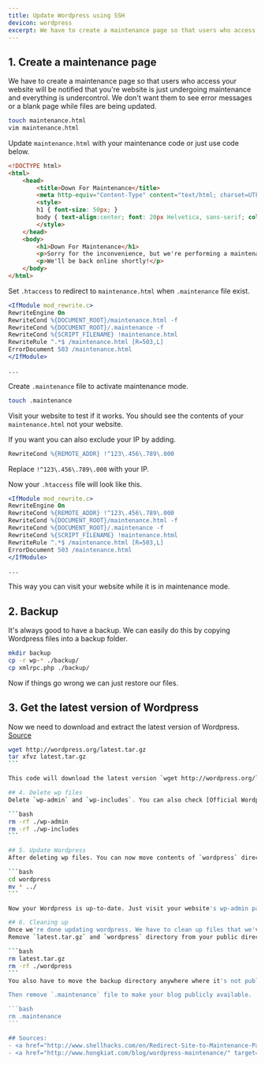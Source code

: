 ```yaml
---
title: Update Wordpress using SSH
devicon: wordpress
excerpt: We have to create a maintenance page so that users who access your website will be notified that you're website is just undergoing maintenance and everything is undercontrol. We don't want them to see error messages or a blank page while files are being updated.
---
```


## 1. Create a maintenance page
We have to create a maintenance page so that users who access your website will be notified that you're
website is just undergoing maintenance and everything is undercontrol. We don't want them to see error
messages or a blank page while files are being updated.

```bash
touch maintenance.html
vim maintenance.html
```

Update `maintenance.html` with your maintenance code or just use code below.

```html
<!DOCTYPE html>
<html>
    <head>
        <title>Down For Maintenance</title>
        <meta http-equiv="Content-Type" content="text/html; charset=UTF-8">
        <style>
        h1 { font-size: 50px; }
        body { text-align:center; font: 20px Helvetica, sans-serif; color: #333; }
        </style>
    </head>
    <body>
        <h1>Down For Maintenance</h1>
        <p>Sorry for the inconvenience, but we're performing a maintenance at the moment.</p>
        <p>We'll be back online shortly!</p>
    </body>
</html>
```

Set `.htaccess` to redirect to `maintenance.html` when `.maintenance` file exist.

```apache
<IfModule mod_rewrite.c>
RewriteEngine On
RewriteCond %{DOCUMENT_ROOT}/maintenance.html -f
RewriteCond %{DOCUMENT_ROOT}/.maintenance -f
RewriteCond %{SCRIPT_FILENAME} !maintenance.html
RewriteRule ^.*$ /maintenance.html [R=503,L]
ErrorDocument 503 /maintenance.html
</IfModule>

...
```

Create `.maintenance` file to activate maintenance mode.

```bash
touch .maintenance
```

Visit your website to test if it works. You should see the contents of your `maintenance.html` not your website.

If you want you can also exclude your IP by adding.

```apache
RewriteCond %{REMOTE_ADDR} !^123\.456\.789\.000
```

Replace `!^123\.456\.789\.000` with your IP.

Now your `.htaccess` file will look like this.

```apache
<IfModule mod_rewrite.c>
RewriteEngine On
RewriteCond %{REMOTE_ADDR} !^123\.456\.789\.000
RewriteCond %{DOCUMENT_ROOT}/maintenance.html -f
RewriteCond %{DOCUMENT_ROOT}/.maintenance -f
RewriteCond %{SCRIPT_FILENAME} !maintenance.html
RewriteRule ^.*$ /maintenance.html [R=503,L]
ErrorDocument 503 /maintenance.html
</IfModule>

...
```

This way you can visit your website while it is in maintenance mode.

## 2. Backup
It's always good to have a backup. We can easily do this by copying Wordpress files into a backup folder.

```bash
mkdir backup
cp -r wp-* ./backup/
cp xmlrpc.php ./backup/
```

Now if things go wrong we can just restore our files.

## 3. Get the latest version of Wordpress
Now we need to download and extract the latest version of Wordpress.
[Source](http://code.tutsplus.com/articles/quick-tip-upgrade-your-wordpress-site-via-ssh--wp-27691)

````bash
wget http://wordpress.org/latest.tar.gz
tar xfvz latest.tar.gz
```

This code will download the latest version `wget http://wordpress.org/latest.tar.gz` and extract it `tar xfvz latest.tar.gz`. A new directory `wordpress` will be created that contains latest version of Wordpress.

## 4. Delete wp files
Delete `wp-admin` and `wp-includes`. You can also check [Official Wordpress Docs](https://codex.wordpress.org/Upgrading_WordPress_-_Extended_Instructions#Step_7:_Delete_the_old_WordPress_files) for the list of files to delete.

```bash
rm -rf ./wp-admin
rm -rf ./wp-includes
```

## 5. Update Wordpress
After deleting wp files. You can now move contents of `wordpress` directory to your website directory.

```bash
cd wordpress
mv * ../
```

Now your Wordpress is up-to-date. Just visit your website's wp-admin page to Update the database. Don't forget to always backup your database before updating.

## 6. Cleaning up
Once we're done updating wordpress. We have to clean up files that we've created along the process.
Remove `latest.tar.gz` and `wordpress` directory from your public directory.

```bash
rm latest.tar.gz
rm -rf ./wordpress
```
You also have to move the backup directory anywhere where it's not publicly accessible.

Then remove `.maintenance` file to make your blog publicly available.

```bash
rm .maintenance
```

## Sources:
- <a href="http://www.shellhacks.com/en/Redirect-Site-to-Maintenance-Page-using-Apache-and-HTAccess" target="_blank">Redirect Site to Maintenance Page using Apache and HTAccess</a>
- <a href="http://www.hongkiat.com/blog/wordpress-maintenance/" target="_blank">How To Put WordPress Site Into Maintenance Mode</a>


